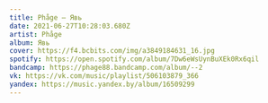 ```yaml
---
title: Phåge — Явь
date: 2021-06-27T10:28:03.680Z
artist: Phåge
album: Явь
cover: https://f4.bcbits.com/img/a3849184631_16.jpg
spotify: https://open.spotify.com/album/7Dw6eWsUynBuXEk0Rx6qil
bandcamp: https://phage88.bandcamp.com/album/--2
vk: https://vk.com/music/playlist/506103879_366
yandex: https://music.yandex.by/album/16509299
---
```

